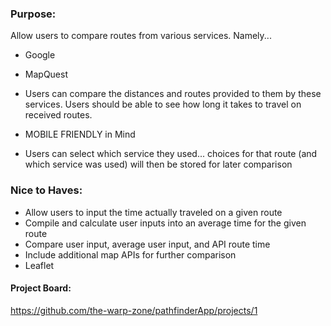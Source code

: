 ### Purpose:
Allow users to compare routes from various services. Namely...
 - Google
 - MapQuest
 
 - Users can compare the distances and routes provided to them by these services. Users should be able to see how long it takes to travel on received routes.
 
 - MOBILE FRIENDLY in Mind
 
 - Users can select which service they used... choices for that route (and which service was used) will then be stored for later comparison

### Nice to Haves:
 - Allow users to input the time actually traveled on a given route
 - Compile and calculate user inputs into an average time for the given route
 - Compare user input, average user input, and API route time
 - Include additional map APIs for further comparison
 - Leaflet

#### Project Board:
https://github.com/the-warp-zone/pathfinderApp/projects/1
